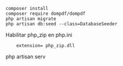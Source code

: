 ```
composer install
composer require dompdf/dompdf
php artisan migrate
php artisan db:seed --class=DatabaseSeeder

````
Habilitar php_zip en php.ini

```
    extension= php_zip.dll
```

php artisan serv
